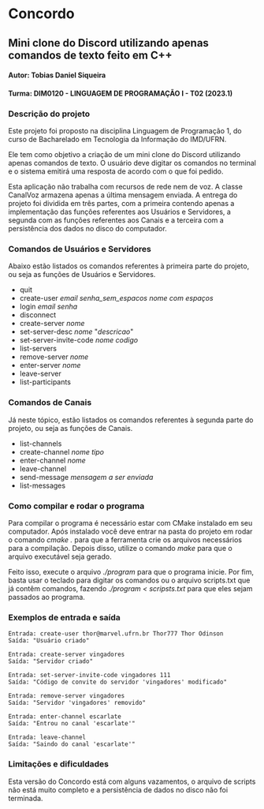 # Concordo
## Mini clone do Discord utilizando apenas comandos de texto feito em C++

#### Autor: Tobias Daniel Siqueira
#### Turma: DIM0120 - LINGUAGEM DE PROGRAMAÇÃO I - T02 (2023.1)

### Descrição do projeto

Este projeto foi proposto na disciplina Linguagem de Programação 1, do curso de Bacharelado em Tecnologia da Informação do IMD/UFRN.

Ele tem como objetivo a criação de um mini clone do Discord utilizando apenas comandos de texto. O usuário deve digitar os comandos no terminal e o sistema emitirá uma resposta de acordo com o que foi pedido.

Esta aplicação não trabalha com recursos de rede nem de voz. A classe CanalVoz armazena apenas a última mensagem enviada.
A entrega do projeto foi dividida em três partes, com a primeira contendo apenas a implementação das funções referentes aos Usuários e Servidores, a segunda com as funções referentes aos Canais e a terceira com a persistência dos dados no disco do computador.

### Comandos de Usuários e Servidores

Abaixo estão listados os comandos referentes à primeira parte do projeto, ou seja as funções de Usuários e Servidores.

- quit
- create-user *email* *senha_sem_espacos* *nome com espaços*
- login *email* *senha*
- disconnect
- create-server *nome*
- set-server-desc *nome* "*descricao*"
- set-server-invite-code *nome* *codigo*
- list-servers
- remove-server *nome*
- enter-server *nome*
- leave-server
- list-participants

### Comandos de Canais

Já neste tópico, estão listados os comandos referentes à segunda parte do projeto, ou seja as funções de Canais.

- list-channels
- create-channel *nome* *tipo*
- enter-channel *nome*
- leave-channel
- send-message *mensagem a ser enviada*
- list-messages

### Como compilar e rodar o programa

Para compilar o programa é necessário estar com CMake instalado em seu computador. Após instalado você deve entrar na pasta do projeto em rodar o comando *cmake .* para que a ferramenta crie os arquivos necessários para a compilação. Depois disso, utilize o comando *make* para que o arquivo executável seja gerado.

Feito isso, execute o arquivo *./program* para que o programa inicie. Por fim, basta usar o teclado para digitar os comandos ou o arquivo scripts.txt que já contêm comandos, fazendo *./program < scripsts.txt* para que eles sejam passados ao programa.

### Exemplos de entrada e saída 

    Entrada: create-user thor@marvel.ufrn.br Thor777 Thor Odinson
    Saída: "Usuário criado"

    Entrada: create-server vingadores
    Saída: "Servidor criado"

    Entrada: set-server-invite-code vingadores 111
    Saída: "Código de convite do servidor 'vingadores' modificado"

    Entrada: remove-server vingadores
    Saída: "Servidor 'vingadores' removido"

    Entrada: enter-channel escarlate
    Saída: "Entrou no canal 'escarlate'"

    Entrada: leave-channel
    Saída: "Saindo do canal 'escarlate'"

### Limitações e dificuldades

Esta versão do Concordo está com alguns vazamentos, o arquivo de scripts não está muito completo e a persistência de dados no disco não foi terminada.
